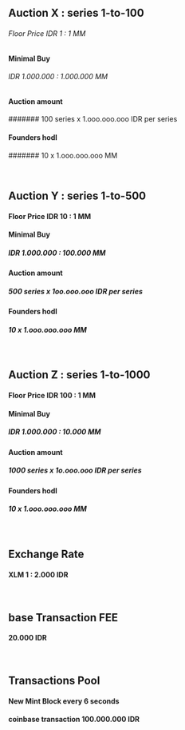 ##    Auction X :  series 1-to-100
######  Floor Price IDR 1 : 1 MM
####  Minimal Buy 
###### IDR 1.000.000 : 1.000.000 MM
####  Auction amount 
####### 100 series x 1.ooo.ooo.ooo IDR per series
####  Founders hodl 
####### 10 x 1.ooo.ooo.ooo MM


<br />


##    Auction Y :  series 1-to-500
####  Floor Price IDR 10 : 1 MM
####  Minimal Buy 
##### IDR 1.000.000 : 100.000 MM
####  Auction amount 
##### 500 series x 1oo.ooo.ooo IDR per series
####  Founders hodl 
##### 10 x 1.ooo.ooo.ooo MM


<br />


##    Auction Z :  series 1-to-1000
####  Floor Price IDR 100 : 1 MM
####  Minimal Buy 
##### IDR 1.000.000 : 10.000 MM
####  Auction amount 
##### 1000 series x 1o.ooo.ooo IDR per series
####  Founders hodl 
##### 10 x 1.ooo.ooo.ooo MM


<br />


##    Exchange Rate
####  XLM 1 : 2.000 IDR


<br />


##    base Transaction FEE
####  20.000 IDR


<br />


##    Transactions Pool 
####  New Mint Block every 6 seconds
####  coinbase transaction 100.000.000 IDR

